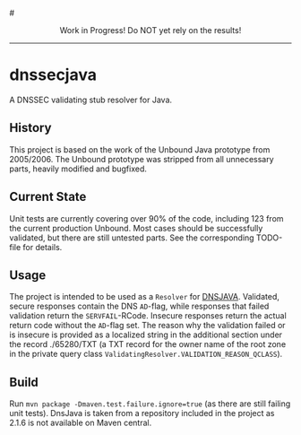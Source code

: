 #<center>Work in Progress! Do NOT yet rely on the results!</center>
<hr/>

dnssecjava
==========
A DNSSEC validating stub resolver for Java.

History
-------
This project is based on the work of the Unbound Java prototype
from 2005/2006. The Unbound prototype was stripped from all
unnecessary parts, heavily modified and bugfixed.

Current State
-------------
Unit tests are currently covering over 90% of the code, including 123
from the current production Unbound. Most cases should be successfully
validated, but there are still untested parts.
See the corresponding TODO-file for details.

Usage
-----
The project is intended to be used as a `Resolver` for
[DNSJAVA](www.xbill.org/dnsjava/). Validated, secure responses contain
the DNS `AD`-flag, while responses that failed validation return the
`SERVFAIL`-RCode. Insecure responses return the actual return code
without the `AD`-flag set.
The reason why the validation failed or is insecure is provided as
a localized string in the additional section under the record ./65280/TXT
(a TXT record for the owner name of the root zone in the private query class
`ValidatingResolver.VALIDATION_REASON_QCLASS`).

Build
-----
Run `mvn package -Dmaven.test.failure.ignore=true` (as there are still
failing unit tests).
DnsJava is taken from a repository included in the project as 2.1.6 is not
available on Maven central.
